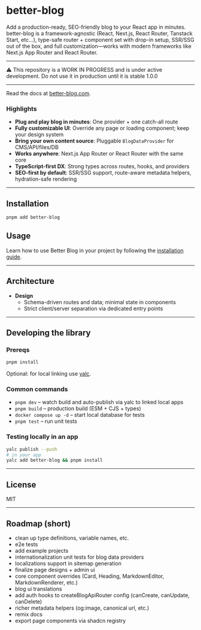 # better-blog

Add a production-ready, SEO-friendly blog to your React app in minutes. better-blog is a framework-agnostic (React, Next.js, React Router, Tanstack Start, etc...), type-safe router + component set with drop-in setup, SSR/SSG out of the box, and full customization—works with modern frameworks like Next.js App Router and React Router.

---

⚠️ This repository is a WORK IN PROGRESS and is under active development.
Do not use it in production until it is stable 1.0.0

---

Read the docs at [better-blog.com](https://www.better-blog.com).

### Highlights

- **Plug and play blog in minutes**: One provider + one catch-all route
- **Fully customizable UI**: Override any page or loading component; keep your design system
- **Bring your own content source**: Pluggable `BlogDataProvider` for CMS/API/files/DB
- **Works anywhere**: Next.js App Router or React Router with the same core
- **TypeScript-first DX**: Strong types across routes, hooks, and providers
- **SEO-first by default**: SSR/SSG support, route-aware metadata helpers, hydration-safe rendering


---

## Installation

```bash
pnpm add better-blog
```

## Usage 

Learn how to use Better Blog in your project by following the [installation guide](https://www.better-blog.com/docs/installation).

---

## Architecture

- **Design**
  - Schema-driven routes and data; minimal state in components
  - Strict client/server separation via dedicated entry points

---

## Developing the library

### Prereqs

```bash
pnpm install
```

Optional: for local linking use [yalc](https://github.com/wclr/yalc).

### Common commands

- `pnpm dev` – watch build and auto-publish via yalc to linked local apps
- `pnpm build` – production build (ESM + CJS + types)
- `docker compose up -d` – start local database for tests
- `pnpm test` – run unit tests

### Testing locally in an app

```bash
yalc publish --push
# in your app
yalc add better-blog && pnpm install
```

---

## License

MIT

---

## Roadmap (short)
- clean up type definitions, variable names, etc.
- e2e tests
- add example projects
- internationalization unit tests for blog data providers
- localizations support in sitemap generation
- finalize page designs + admin ui
- core component overrides (Card, Heading, MarkdownEditor, MarkdownRenderer, etc.)
- blog ui translations
- add auth hooks to createBlogApiRouter config (canCreate, canUpdate, canDelete)
- richer metadata helpers (og:image, canonical url, etc.)
- remix docs
- export page components via shadcn registry